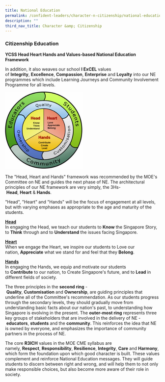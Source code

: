 ```yaml
---
title: National Education
permalink: /confident-leaders/character-n-citizenship/national-education/
description: ""
third_nav_title: Character &amp; Citizenship
---
```

### Citizenship Education

**YCSS Head Heart Hands and Values-based National Education Framework**

In addition, it also weaves our school&nbsp;**I ExCEL**&nbsp;values of&nbsp;**Integrity**,&nbsp;**Excellence**,&nbsp;**Compassion**,&nbsp;**Enterprise**&nbsp;and&nbsp;**Loyalty**&nbsp;into our NE programmes which include Learning Journeys and Community Involvement Programme for all levels.

<img src="/images/NE_Framework.jpg" style="width:50%">

The "Head, Heart and Hands" framework was recommended by the MOE's Committee on NE and guides the next phase of NE. The architectural principles of our NE framework are very simply, the 3Hs-&nbsp;**Head**,&nbsp;**Heart**&nbsp;&amp;&nbsp;**Hands**.  

"Head", "Heart" and "Hands" will be the focus of engagement at all levels, but with varying emphases as appropriate to the age and maturity of the students.

<u><strong> Head </strong></u><br>
In engaging the Head, we teach our students to&nbsp;**Know**&nbsp;the Singapore Story, to&nbsp;**Think**&nbsp;through and to&nbsp;**Understand**&nbsp;the issues facing Singapore.  

<u><strong> Heart </strong></u><br>
When we engage the Heart, we inspire our students to Love our nation,&nbsp;**Appreciate**&nbsp;what we stand for and feel that they&nbsp;**Belong**.  

<u><strong> Hands </strong></u><br>
In engaging the Hands, we equip and motivate our students to&nbsp;**Contribute**&nbsp;to our nation, to Create Singapore's future, and to&nbsp;**Lead**&nbsp;in different fields of society.

The three principles in the&nbsp;**second ring**&nbsp;-&nbsp;**Quality**,&nbsp;**Customisation**&nbsp;and&nbsp;**Ownership**, are guiding principles that underline all of the Committee's recommendation. As our students progress through the secondary levels, they should gradually move from understanding basic facts about our nation's past, to understanding how Singapore is evolving in the present. The&nbsp;**outer-most ring**&nbsp;represents three key groups of stakeholders that are involved in the delivery of NE -&nbsp;**educators**,&nbsp;**students**&nbsp;and the&nbsp;**community**. This reinforces the idea that NE is owned by everyone, and emphasizes the importance of community partners in the process of NE.

The core&nbsp;**R3ICH**&nbsp;values in the MOE CME syllabus are namely,&nbsp;**Respect**,&nbsp;**Responsibility**,&nbsp;**Resilience**,&nbsp;**Integrity**,&nbsp;**Care**&nbsp;and&nbsp;**Harmony**, which form the foundation upon which good character is built. These values complement and reinforce National Education messages. They will guide students to discern between right and wrong, and will help them to not only make responsible choices, but also become more aware of their role in society.